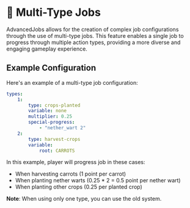 # 🔀 Multi-Type Jobs

AdvancedJobs allows for the creation of complex job configurations through the use of multi-type jobs. This feature enables a single job to progress through multiple action types, providing a more diverse and engaging gameplay experience.

## Example Configuration

Here's an example of a multi-type job configuration:

```yaml
types:
    1:
        type: crops-planted
        variable: none
        multiplier: 0.25
        special-progress:
            - "nether_wart 2"
    2:
        type: harvest-crops
        variable:
            root: CARROTS
```

In this example, player will progress job in these cases:
* When harvesting carrots (1 point per carrot)
* When planting nether warts (0.25 * 2 = 0.5 point per nether wart)
* When planting other crops (0.25 per planted crop)

**Note**: When using only one type, you can use the old system.
